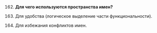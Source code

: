 162. **Для чего используются пространства имен?**  

1. Для удобства (логическое выделение части функциональности).   
2. Для избежания конфликтов имен.
